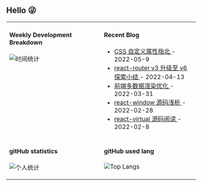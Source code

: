 ## Hello 😜
<table>
<tr>
<td valign="top" width="50%">

#### Weekly Development Breakdown

![时间统计](https://github-readme-stats.vercel.app/api/wakatime?username=Grewer)

</td>
<td valign="top" width="50%">

#### Recent Blog  
 

* <a href='https://www.cnblogs.com/Grewer/p/16251916.html' target='_blank'>CSS 自定义属性指北 </a> - 2022-05-9 
* <a href='https://www.cnblogs.com/Grewer/p/16142880.html' target='_blank'>react-router v3 升级至 v6 探索小结 </a> - 2022-04-13 
* <a href='https://www.cnblogs.com/Grewer/p/16084947.html' target='_blank'>前端多数据渲染优化 </a> - 2022-03-31 
* <a href='https://www.cnblogs.com/Grewer/p/15948393.html' target='_blank'>react-window 源码浅析 </a> - 2022-02-28 
* <a href='https://www.cnblogs.com/Grewer/p/15873413.html' target='_blank'>react-virtual 源码阅读 </a> - 2022-02-8 


</td>
</tr>
<tr>

<td  valign="top" width="50%">

#### gitHub statistics

![个人统计](https://github-readme-stats.vercel.app/api?username=grewer&show_icons=true&icon_color=CE1D2D&text_color=718096&bg_color=ffffff&hide_title=true)

</td>

<td  valign="top" width="50%">

#### gitHub used lang

![Top Langs](https://github-readme-stats.vercel.app/api/top-langs/?username=grewer&layout=compact)

</td>

</tr>
</table>





